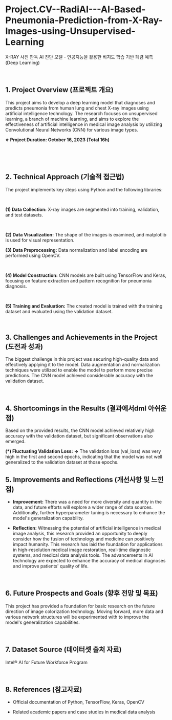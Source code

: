 # Project.CV--RadiAI---AI-Based-Pneumonia-Prediction-from-X-Ray-Images-using-Unsupervised-Learning
X-RAY 사진 판독 AI 진단 모델 - 인공지능을 활용한 비지도 학습 기반 폐렴 예측 (Deep Learning)



​

## 1. Project Overview (프로젝트 개요)

This project aims to develop a deep learning model that diagnoses and predicts pneumonia from human lung and chest X-ray images using artificial intelligence technology. The research focuses on unsupervised learning, a branch of machine learning, and aims to explore the effectiveness of artificial intelligence in medical image analysis by utilizing Convolutional Neural Networks (CNN) for various image types.

**※ Project Duration: October 16, 2023 (Total 16h)**

​

​

## 2. Technical Approach (기술적 접근법)

The project implements key steps using Python and the following libraries:

​

**(1) Data Collection:** X-ray images are segmented into training, validation, and test datasets.

​

**(2) Data Visualization:** The shape of the images is examined, and matplotlib is used for visual representation.

**(3) Data Preprocessing:** Data normalization and label encoding are performed using OpenCV.

​

**(4) Model Construction:** CNN models are built using TensorFlow and Keras, focusing on feature extraction and pattern recognition for pneumonia diagnosis.

​

**(5) Training and Evaluation:** The created model is trained with the training dataset and evaluated using the validation dataset.

​

## 3. Challenges and Achievements in the Project (도전과 성과)

The biggest challenge in this project was securing high-quality data and effectively applying it to the model. Data augmentation and normalization techniques were utilized to enable the model to perform more precise predictions. The CNN model achieved considerable accuracy with the validation dataset.

​

## 4. Shortcomings in the Results (결과에서dml 아쉬운 점)

Based on the provided results, the CNN model achieved relatively high accuracy with the validation dataset, but significant observations also emerged.

**(*) Fluctuating Validation Loss:**
 **→** The validation loss (val_loss) was very high in the first and second epochs, indicating that the model was not well generalized to the validation dataset at those epochs.


## 5. Improvements and Reflections (개선사항 및 느낀점)

- **Improvement:** There was a need for more diversity and quantity in the data, and future efforts will explore a wider range of data sources. Additionally, further hyperparameter tuning is necessary to enhance the model's generalization capability.

- **Reflection:** Witnessing the potential of artificial intelligence in medical image analysis, this research provided an opportunity to deeply consider how the fusion of technology and medicine can positively impact humanity. This research has laid the foundation for applications in high-resolution medical image restoration, real-time diagnostic systems, and medical data analysis tools. The advancements in AI technology are expected to enhance the accuracy of medical diagnoses and improve patients' quality of life.

​

## 6. Future Prospects and Goals (향후 전망 및 목표)

This project has provided a foundation for basic research on the future direction of image colorization technology. Moving forward, more data and various network structures will be experimented with to improve the model's generalization capabilities.

​

## 7. Dataset Source (데이터셋 출처 자료)

Intel® AI for Future Workforce Program

​

## 8. References (참고자료)

- Official documentation of Python, TensorFlow, Keras, OpenCV

- Related academic papers and case studies in medical data analysis

